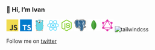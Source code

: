 ### 👋 Hi, I’m Ivan

<p align="left">
  <img src="https://raw.githubusercontent.com/devicons/devicon/master/icons/javascript/javascript-original.svg" alt="javascript" width="32" height="32"/>
  <img src="https://raw.githubusercontent.com/devicons/devicon/master/icons/typescript/typescript-original.svg" alt="typescript" width="32" height="32"/>
  <img src="https://raw.githubusercontent.com/devicons/devicon/master/icons/go/go-original.svg" alt="go" width="32" height="32"/>
  <img src="https://raw.githubusercontent.com/devicons/devicon/master/icons/react/react-original.svg" alt="react" width="32" height="32"/>
  <img src="https://raw.githubusercontent.com/devicons/devicon/master/icons/nodejs/nodejs-original.svg" alt="nodejs" width="32" height="32"/>
  <img src="https://raw.githubusercontent.com/devicons/devicon/master/icons/postgresql/postgresql-original.svg" alt="postgresql" width="32" height="32"/>
  <img src="https://raw.githubusercontent.com/devicons/devicon/master/icons/mongodb/mongodb-original.svg" alt="mongodb" width="32" height="32"/>
  <img src="https://raw.githubusercontent.com/devicons/devicon/master/icons/graphql/graphql-plain.svg" alt="graphql" width="32" height="32"/>
  <img src="https://tailwindcss.com/_next/static/media/tailwindcss-mark.cb8046c163f77190406dfbf4dec89848.svg" alt="tailwindcss" width="32" height="32"/>
</p>

Follow me on [twitter](https://twitter.com/ivan_codes)
